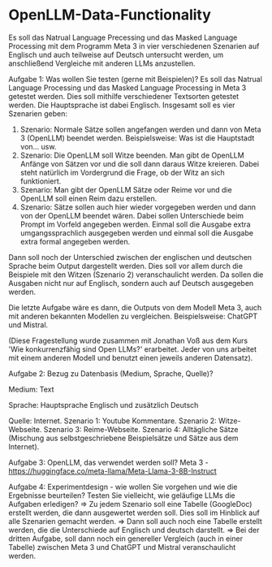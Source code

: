 # OpenLLM-Data-Functionality
Es soll das Natrual Language Precessing und das Masked Language Processing mit dem Programm Meta 3 in vier verschiedenen Szenarien auf Englisch und auch teilweise auf Deutsch untersucht werden, um anschließend Vergleiche mit anderen LLMs anzustellen.

Aufgabe 1: Was wollen Sie testen (gerne mit Beispielen)?
Es soll das Natrual Language Processing und das Masked Language Processing in Meta 3 getestet werden. Dies soll mithilfe verschiedener Textsorten getestet werden. Die Hauptsprache ist dabei Englisch. Insgesamt soll es vier Szenarien geben:
1. Szenario: Normale Sätze sollen angefangen werden und dann von Meta 3 (OpenLLM) beendet werden. Beispielsweise: Was ist die Hauptstadt von... usw. 
2. Szenario: Die OpenLLM soll Witze beenden. Man gibt de OpenLLM Anfänge von Sätzen vor und die soll dann daraus Witze kreieren. Dabei steht natürlich im Vordergrund die Frage, ob der Witz an sich funktioniert. 
3. Szenario: Man gibt der OpenLLM Sätze oder Reime vor und die OpenLLM soll einen Reim dazu erstellen. 
4. Szenario: Sätze sollen auch hier wieder vorgegeben werden und dann von der OpenLLM beendet wären. Dabei sollen Unterschiede beim Prompt im Vorfeld angegeben werden. Einmal soll die Ausgabe extra umgangssprachlich ausgegeben werden und einmal soll die Ausgabe extra formal angegeben werden.
  
Dann soll noch der Unterschied zwischen der englischen und deutschen Sprache beim Output dargestellt werden. Dies soll vor allem durch die Beispiele mit den Witzen (Szenario 2) veranschaulicht werden. Da sollen die Ausgaben nicht nur auf Englisch, sondern auch auf Deutsch ausgegeben werden.

Die letzte Aufgabe wäre es dann, die Outputs von dem Modell Meta 3, auch mit anderen bekannten Modellen zu vergleichen. Beispielsweise: ChatGPT und Mistral.

(Diese Fragestellung wurde zusammen mit Jonathan Voß aus dem Kurs 'Wie konkurrenzfähig sind Open LLMs?' erarbeitet. Jeder von uns arbeitet mit einem anderen Modell und benutzt einen jeweils anderen Datensatz).

Aufgabe 2: Bezug zu Datenbasis (Medium, Sprache, Quelle)?

 Medium: Text

 Sprache: Hauptsprache Englisch und zusätzlich Deutsch

 Quelle: Internet. Szenario 1: Youtube Kommentare. Szenario 2: Witze-Webseite. Szenario 3: Reime-Webseite. Szenario 4: Alltägliche Sätze (Mischung aus selbstgeschriebene Beispielsätze und Sätze aus dem Internet).

Aufgabe 3: OpenLLM, das verwendet werden soll?
  Meta 3 - https://huggingface.co/meta-llama/Meta-Llama-3-8B-Instruct

Aufgabe 4: Experimentdesign - wie wollen Sie vorgehen und wie die Ergebnisse beurteilen? Testen Sie vielleicht, wie geläufige LLMs die Aufgaben erledigen?
=> Zu jedem Szenario soll eine Tabelle (GoogleDoc) erstellt werden, die dann ausgewertet werden soll. Dies soll im Hinblick auf alle Szenarien gemacht werden.
=> Dann soll auch noch eine Tabelle erstellt werden, die die Unterschiede auf Englisch und deutsch darstellt.
=> Bei der dritten Aufgabe, soll dann noch ein genereller Vergleich (auch in einer Tabelle) zwischen Meta 3 und ChatGPT und Mistral veranschaulicht werden.

